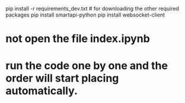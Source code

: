 pip install -r requirements_dev.txt       # for downloading the other required packages
pip install smartapi-python
pip install websocket-client


# not open the file index.ipynb 
# run the code one by one and the order will start placing automatically.